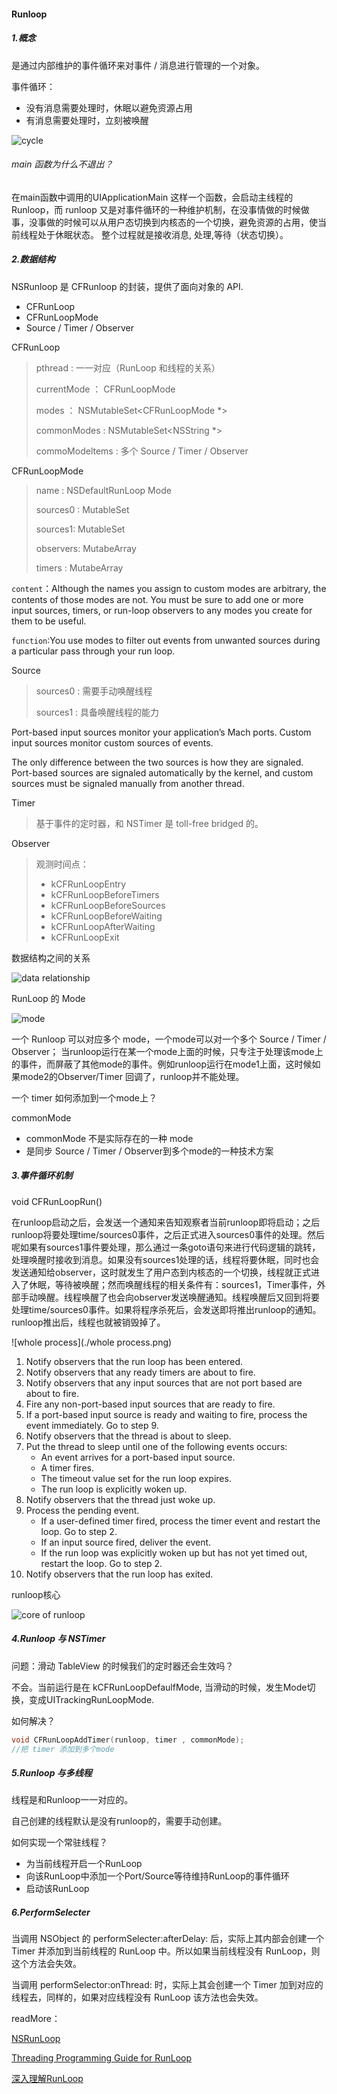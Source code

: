 #### Runloop

##### 1.概念

是通过内部维护的事件循环来对事件 / 消息进行管理的一个对象。

事件循环：

+ 没有消息需要处理时，休眠以避免资源占用 
+ 有消息需要处理时，立刻被唤醒

![cycle](./cycle.png)





###### main 函数为什么不退出？

在main函数中调用的UIApplicationMain 这样一个函数，会启动主线程的 Runloop，而 runloop 又是对事件循环的一种维护机制，在没事情做的时候做事，没事做的时候可以从用户态切换到内核态的一个切换，避免资源的占用，使当前线程处于休眠状态。 整个过程就是接收消息, 处理,等待（状态切换）。

##### 2.数据结构

NSRunloop 是 CFRunloop 的封装，提供了面向对象的 API.

+ CFRunLoop
+ CFRunLoopMode
+ Source / Timer / Observer



CFRunLoop

>pthread : 一一对应（RunLoop 和线程的关系）
>
>currentMode ： CFRunLoopMode
>
>modes ： NSMutableSet<CFRunLoopMode *>
>
>commonModes :  NSMutableSet<NSString *>
>
>commoModeltems :  多个 Source / Timer / Observer



CFRunLoopMode

>name :  NSDefaultRunLoop Mode 
>
>sources0 : MutableSet
>
>sources1: MutableSet
>
>observers: MutabeArray
>
>timers : MutabeArray

``content``：Although the names you assign to custom modes are arbitrary, the contents of those modes are not. You must be sure to add one or more input sources, timers, or run-loop observers to any modes you create for them to be useful.

``function``:You use modes to filter out events from unwanted sources during a particular pass through your run loop. 



Source

>sources0 :  需要手动唤醒线程
>
>sources1 :  具备唤醒线程的能力

Port-based input sources monitor your application’s Mach ports. Custom input sources monitor custom sources of events. 

The only difference between the two sources is how they are signaled. Port-based sources are signaled automatically by the kernel, and custom sources must be signaled manually from another thread.



Timer

>基于事件的定时器，和 NSTimer 是 toll-free bridged 的。



Observer

>观测时间点：
>
>+ kCFRunLoopEntry
>+ kCFRunLoopBeforeTimers
>+ kCFRunLoopBeforeSources
>+ kCFRunLoopBeforeWaiting
>+ kCFRunLoopAfterWaiting
>+ kCFRunLoopExit



数据结构之间的关系

![data relationship](./datarelationship.png)



RunLoop 的 Mode

![mode](./mode.png)

一个 Runloop 可以对应多个 mode，一个mode可以对一个多个 Source / Timer / Observer； 当runloop运行在某一个mode上面的时候，只专注于处理该mode上的事件，而屏蔽了其他mode的事件。例如runloop运行在mode1上面，这时候如果mode2的Observer/Timer 回调了，runloop并不能处理。



一个 timer 如何添加到一个mode上？

commonMode

+ commonMode 不是实际存在的一种 mode
+ 是同步 Source / Timer / Observer到多个mode的一种技术方案

 

##### 3.事件循环机制

void CFRunLoopRun()

在runloop启动之后，会发送一个通知来告知观察者当前runloop即将启动；之后runloop将要处理time/sources0事件，之后正式进入sources0事件的处理。然后呢如果有sources1事件要处理，那么通过一条goto语句来进行代码逻辑的跳转，处理唤醒时接收到消息。如果没有sources1处理的话，线程将要休眠，同时也会发送通知给observer，这时就发生了用户态到内核态的一个切换，线程就正式进入了休眠，等待被唤醒；然而唤醒线程的相关条件有：sources1，Timer事件，外部手动唤醒。线程唤醒了也会向observer发送唤醒通知。线程唤醒后又回到将要处理time/sources0事件。如果将程序杀死后，会发送即将推出runloop的通知。runloop推出后，线程也就被销毁掉了。

![whole process](./whole process.png)



1. Notify observers that the run loop has been entered.
2. Notify observers that any ready timers are about to fire.
3. Notify observers that any input sources that are not port based are about to fire.
4. Fire any non-port-based input sources that are ready to fire.
5. If a port-based input source is ready and waiting to fire, process the event immediately. Go to step 9.
6. Notify observers that the thread is about to sleep.
7. Put the thread to sleep until one of the following events occurs:
   - An event arrives for a port-based input source.
   - A timer fires.
   - The timeout value set for the run loop expires.
   - The run loop is explicitly woken up.
8. Notify observers that the thread just woke up.
9. Process the pending event.
   - If a user-defined timer fired, process the timer event and restart the loop. Go to step 2.
   - If an input source fired, deliver the event.
   - If the run loop was explicitly woken up but has not yet timed out, restart the loop. Go to step 2.
10. Notify observers that the run loop has exited.



runloop核心

![core of runloop](./coreofrunloop.png)



##### 4.Runloop 与 NSTimer

问题：滑动 TableView 的时候我们的定时器还会生效吗？

不会。当前运行是在 kCFRunLoopDefaulfMode, 当滑动的时候，发生Mode切换，变成UITrackingRunLoopMode.

如何解决？

```objective-c
void CFRunLoopAddTimer(runloop, timer , commonMode);
//把 timer 添加到多个mode
```



##### 5.Runloop 与多线程

线程是和Runloop一一对应的。

自己创建的线程默认是没有runloop的，需要手动创建。

如何实现一个常驻线程？

+ 为当前线程开启一个RunLoop
+ 向该RunLoop中添加一个Port/Source等待维持RunLoop的事件循环
+ 启动该RunLoop



##### 6.PerformSelecter

当调用 NSObject 的 performSelecter:afterDelay: 后，实际上其内部会创建一个 Timer 并添加到当前线程的 RunLoop 中。所以如果当前线程没有 RunLoop，则这个方法会失效。

当调用 performSelector:onThread: 时，实际上其会创建一个 Timer 加到对应的线程去，同样的，如果对应线程没有 RunLoop 该方法也会失效。



readMore：

[NSRunLoop](https://developer.apple.com/documentation/foundation/nsrunloop?language=objc)

[Threading Programming Guide for RunLoop](https://developer.apple.com/library/archive/documentation/Cocoa/Conceptual/Multithreading/RunLoopManagement/RunLoopManagement.html#//apple_ref/doc/uid/10000057i-CH16-SW1)

[深入理解RunLoop](https://blog.ibireme.com/2015/05/18/runloop/)

